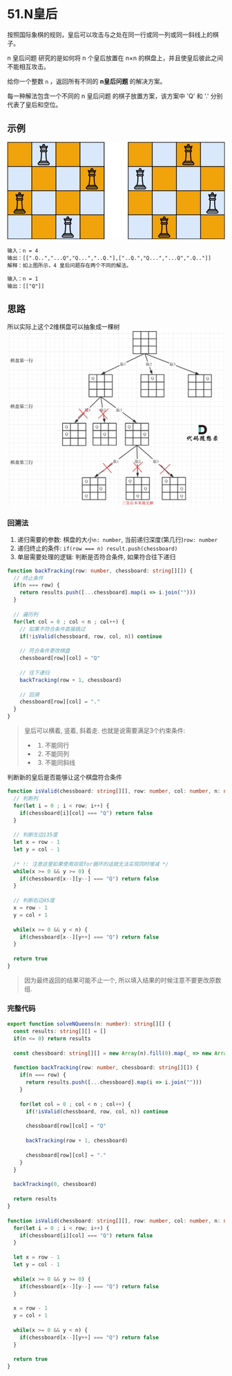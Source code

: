 # 51.N皇后 

按照国际象棋的规则，皇后可以攻击与之处在同一行或同一列或同一斜线上的棋子。

n 皇后问题 研究的是如何将 n 个皇后放置在 n×n 的棋盘上，并且使皇后彼此之间不能相互攻击。

给你一个整数 `n` ，返回所有不同的 **n皇后问题** 的解决方案。

每一种解法包含一个不同的 n 皇后问题 的棋子放置方案，该方案中 'Q' 和 '.' 分别代表了皇后和空位。


## 示例
![queens](../../static/img/back-tracking/queens.jpeg)
```
输入：n = 4
输出：[[".Q..","...Q","Q...","..Q."],["..Q.","Q...","...Q",".Q.."]]
解释：如上图所示，4 皇后问题存在两个不同的解法。
```

```
输入：n = 1
输出：[["Q"]]
```

## 思路 


所以实际上这个2维棋盘可以抽象成一棵树
![queens2](../../static/img/back-tracking/queens2.jpeg)


### 回溯法 

1. 递归需要的参数: 棋盘的大小`n: number`, 当前递归深度(第几行)`row: number`
2. 递归终止的条件: `if(row === n) result.push(chessboard)`
3. 单层需要处理的逻辑: 判断是否符合条件, 如果符合往下递归
  ```typescript 
  function backTracking(row: number, chessboard: string[][]) {
    // 终止条件 
    if(n === row) {
      return results.push([...chessboard].map(i => i.join("")))
    }

    // 遍历列
    for(let col = 0 ; col < n ; col++) {
      // 如果不符合条件直接跳过
      if(!isValid(chessboard, row, col, n)) continue

      // 符合条件更改棋盘
      chessboard[row][col] = "Q"

      // 往下递归
      backTracking(row + 1, chessboard)

      // 回溯
      chessboard[row][col] = "."
    }
  }
  ```

> 皇后可以横着, 竖着, 斜着走. 也就是说需要满足3个约束条件: 
> * 1) 不能同行
> * 2) 不能同列
> * 3) 不能同斜线

判断新的皇后是否能够让这个棋盘符合条件
```typescript 
function isValid(chessboard: string[][], row: number, col: number, n: number): boolean {
  // 判断列
  for(let i = 0 ; i < row; i++) {
    if(chessboard[i][col] === "Q") return false
  }

  // 判断左边135度
  let x = row - 1
  let y = col - 1

  /* !: 注意这里如果使用双层for循环的话就无法实现同时增减 */ 
  while(x >= 0 && y >= 0) {
    if(chessboard[x--][y--] === "Q") return false
  }

  // 判断右边45度
  x = row - 1 
  y = col + 1

  while(x >= 0 && y < n) {
    if(chessboard[x--][y++] === "Q") return false
  }

  return true
}

```

> 因为最终返回的结果可能不止一个, 所以填入结果的时候注意不要更改原数组. 

### 完整代码

```typescript 
export function solveNQueens(n: number): string[][] {
  const results: string[][] = []
  if(n <= 0) return results

  const chessboard: string[][] = new Array(n).fill(0).map(_ => new Array(n).fill("."))
  
  function backTracking(row: number, chessboard: string[][]) {
    if(n === row) {
      return results.push([...chessboard].map(i => i.join("")))
    }

    for(let col = 0 ; col < n ; col++) {
      if(!isValid(chessboard, row, col, n)) continue

      chessboard[row][col] = "Q"

      backTracking(row + 1, chessboard)

      chessboard[row][col] = "."
    }
  }

  backTracking(0, chessboard)

  return results
}

function isValid(chessboard: string[][], row: number, col: number, n: number): boolean {
  for(let i = 0 ; i < row; i++) {
    if(chessboard[i][col] === "Q") return false
  }

  let x = row - 1
  let y = col - 1

  while(x >= 0 && y >= 0) {
    if(chessboard[x--][y--] === "Q") return false
  }

  x = row - 1 
  y = col + 1

  while(x >= 0 && y < n) {
    if(chessboard[x--][y++] === "Q") return false
  }

  return true
}

```




